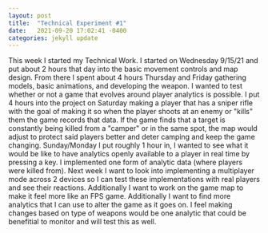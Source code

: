 ```yaml
---
layout: post
title:  "Technical Experiment #1"
date:   2021-09-20 17:02:41 -0400
categories: jekyll update
---
```


This week I started my Technical Work. I started on Wednesday 9/15/21 and put about 2 hours that day into the basic movement controls and map design. From there I spent about 4 hours Thursday and Friday gathering models, basic animations, and developing the weapon. I wanted to test whether or not a game that evolves around player analytics is possible. I put 4 hours into the project on Saturday making a player that has a sniper rifle with the goal of making it so when the player shoots at an enemy or "kills" them the game records that data. If the game finds that a target is constantly being killed from a "camper" or in the same spot, the map would adjust to protect said players better and deter camping and keep the game changing. Sunday/Monday I put roughly 1 hour in, I wanted to see what it would be like to have analytics openly available to a player in real time by pressing a key. I implemented one form of analytic data (where players were killed from). Next week I want to look into implementing a multiplayer mode across 2 devices so I can test these implementations with real players and see their reactions. Additionally I want to work on the game map to make it feel more like an FPS game. Additionally I want to find more analytics that I can use to alter the game as it goes on. I feel making changes based on type of weapons would be one analytic that could be benefitial to monitor and will test this as well.
